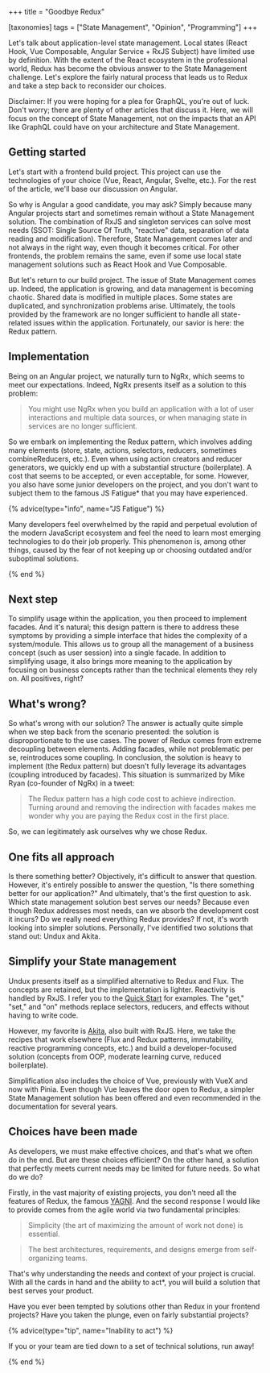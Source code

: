 +++
title = "Goodbye Redux"

[taxonomies]
tags = ["State Management", "Opinion", "Programming"]
+++

Let's talk about application-level state management. Local states (React Hook, Vue Composable, Angular Service + RxJS Subject) have limited use by definition. With the extent of the React ecosystem in the professional world, Redux has become the obvious answer to the State Management challenge. Let's explore the fairly natural process that leads us to Redux and take a step back to reconsider our choices.

<!-- more -->

Disclaimer: If you were hoping for a plea for GraphQL, you're out of luck. Don't worry; there are plenty of other articles that discuss it. Here, we will focus on the concept of State Management, not on the impacts that an API like GraphQL could have on your architecture and State Management.

## Getting started

Let's start with a frontend build project. This project can use the technologies of your choice (Vue, React, Angular, Svelte, etc.). For the rest of the article, we'll base our discussion on Angular.

So why is Angular a good candidate, you may ask? Simply because many Angular projects start and sometimes remain without a State Management solution. The combination of RxJS and singleton services can solve most needs (SSOT: Single Source Of Truth, "reactive" data, separation of data reading and modification). Therefore, State Management comes later and not always in the right way, even though it becomes critical. For other frontends, the problem remains the same, even if some use local state management solutions such as React Hook and Vue Composable.

But let's return to our build project. The issue of State Management comes up. Indeed, the application is growing, and data management is becoming chaotic. Shared data is modified in multiple places. Some states are duplicated, and synchronization problems arise. Ultimately, the tools provided by the framework are no longer sufficient to handle all state-related issues within the application. Fortunately, our savior is here: the Redux pattern.

## Implementation

Being on an Angular project, we naturally turn to NgRx, which seems to meet our expectations. Indeed, NgRx presents itself as a solution to this problem:

> You might use NgRx when you build an application with a lot of user interactions and multiple data sources, or when managing state in services are no longer sufficient.

So we embark on implementing the Redux pattern, which involves adding many elements (store, state, actions, selectors, reducers, sometimes combineReducers, etc.). Even when using action creators and reducer generators, we quickly end up with a substantial structure (boilerplate). A cost that seems to be accepted, or even acceptable, for some. However, you also have some junior developers on the project, and you don't want to subject them to the famous JS Fatigue\* that you may have experienced.

{% advice(type="info", name="JS Fatigue") %}

Many developers feel overwhelmed by the rapid and perpetual evolution of the modern JavaScript ecosystem and feel the need to learn most emerging technologies to do their job properly. This phenomenon is, among other things, caused by the fear of not keeping up or choosing outdated and/or suboptimal solutions.

{% end %}

## Next step

To simplify usage within the application, you then proceed to implement facades. And it's natural; this design pattern is there to address these symptoms by providing a simple interface that hides the complexity of a system/module. This allows us to group all the management of a business concept (such as user session) into a single facade. In addition to simplifying usage, it also brings more meaning to the application by focusing on business concepts rather than the technical elements they rely on. All positives, right?

## What's wrong?

So what's wrong with our solution? The answer is actually quite simple when we step back from the scenario presented: the solution is disproportionate to the use cases. The power of Redux comes from extreme decoupling between elements. Adding facades, while not problematic per se, reintroduces some coupling. In conclusion, the solution is heavy to implement (the Redux pattern) but doesn't fully leverage its advantages (coupling introduced by facades). This situation is summarized by Mike Ryan (co-founder of NgRx) in a tweet:

> The Redux pattern has a high code cost to achieve indirection. Turning around and removing the indirection with facades makes me wonder why you are paying the Redux cost in the first place.

So, we can legitimately ask ourselves why we chose Redux.

## One fits all approach

Is there something better? Objectively, it's difficult to answer that question. However, it's entirely possible to answer the question, "Is there something better for our application?" And ultimately, that's the first question to ask. Which state management solution best serves our needs? Because even though Redux addresses most needs, can we absorb the development cost it incurs? Do we really need everything Redux provides? If not, it's worth looking into simpler solutions. Personally, I've identified two solutions that stand out: Undux and Akita.

## Simplify your State management

Undux presents itself as a simplified alternative to Redux and Flux. The concepts are retained, but the implementation is lighter. Reactivity is handled by RxJS. I refer you to the [Quick Start](https://undux.org/#quick-start) for examples. The "get," "set," and "on" methods replace selectors, reducers, and effects without having to write code.

However, my favorite is [Akita](https://github.com/salesforce/akita), also built with RxJS. Here, we take the recipes that work elsewhere (Flux and Redux patterns, immutability, reactive programming concepts, etc.) and build a developer-focused solution (concepts from OOP, moderate learning curve, reduced boilerplate).

Simplification also includes the choice of Vue, previously with VueX and now with Pinia. Even though Vue leaves the door open to Redux, a simpler State Management solution has been offered and even recommended in the documentation for several years.

## Choices have been made

As developers, we must make effective choices, and that's what we often do in the end. But are these choices efficient? On the other hand, a solution that perfectly meets current needs may be limited for future needs. So what do we do?

Firstly, in the vast majority of existing projects, you don't need all the features of Redux, the famous [YAGNI](https://martinfowler.com/bliki/Yagni.html). And the second response I would like to provide comes from the agile world via two fundamental principles:

> Simplicity (the art of maximizing the amount of work not done) is essential.
<!-- -->
> The best architectures, requirements, and designs emerge from self-organizing teams.

That's why understanding the needs and context of your project is crucial. With all the cards in hand and the ability to act\*, you will build a solution that best serves your product.

Have you ever been tempted by solutions other than Redux in your frontend projects? Have you taken the plunge, even on fairly substantial projects?

{% advice(type="tip", name="Inability to act") %}

If you or your team are tied down to a set of technical solutions, run away!

{% end %}
